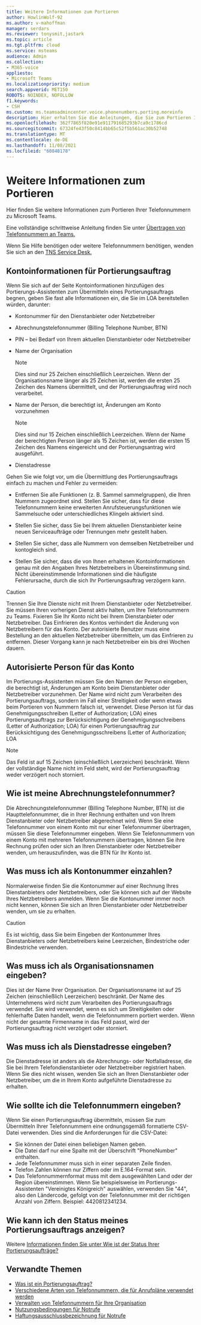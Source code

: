 ```yaml
---
title: Weitere Informationen zum Portieren
author: HowlinWolf-92
ms.author: v-mahoffman
manager: serdars
ms.reviewer: tonysmit,jastark
ms.topic: article
ms.tgt.pltfrm: cloud
ms.service: msteams
audience: Admin
ms.collection:
- M365-voice
appliesto:
- Microsoft Teams
ms.localizationpriority: medium
search.appverid: MET150
ROBOTS: NOINDEX, NOFOLLOW
f1.keywords:
- CSH
ms.custom: ms.teamsadmincenter.voice.phonenumbers.porting.moreinfo
description: Hier erhalten Sie die Anleitungen, die Sie zum Portieren Ihrer Telefonnummern zu Microsoft Teams.
ms.openlocfilehash: 362f7865f820e91e911791685293b7ca9c1786cd
ms.sourcegitcommit: 67324fe43f50c8414bb65c52f5b561ac30b52748
ms.translationtype: MT
ms.contentlocale: de-DE
ms.lasthandoff: 11/08/2021
ms.locfileid: "60848178"
---
```

# <a name="more-information-about-porting"></a>Weitere Informationen zum Portieren

Hier finden Sie weitere Informationen zum Portieren Ihrer Telefonnummern zu Microsoft Teams.

Eine vollständige schrittweise Anleitung finden Sie unter [Übertragen von Telefonnummern an Teams.](transfer-phone-numbers-to-teams.md)

Wenn Sie Hilfe benötigen oder weitere Telefonnummern benötigen, wenden Sie sich an den [TNS Service Desk.](../manage-phone-numbers-for-your-organization/contact-tns-service-desk.md)

## <a name="port-order-account-information"></a>Kontoinformationen für Portierungsauftrag

Wenn Sie sich  auf der Seite Kontoinformationen hinzufügen des Portierungs-Assistenten zum Übermitteln eines Portierungsauftrags begnen, geben Sie fast alle Informationen ein, die Sie im LOA bereitstellen würden, darunter:
  
- Kontonummer für den Dienstanbieter oder Netzbetreiber
    
- Abrechnungstelefonnummer (Billing Telephone Number, BTN)
    
- PIN – bei Bedarf von Ihrem aktuellen Dienstanbieter oder Netzbetreiber
    
- Name der Organisation
    
    > [!NOTE]
    > Dies sind nur 25 Zeichen einschließlich Leerzeichen. Wenn der Organisationsname länger als 25 Zeichen ist, werden die ersten 25 Zeichen des Namens übermittelt, und der Portierungsauftrag wird noch verarbeitet.
  
- Name der Person, die berechtigt ist, Änderungen am Konto vorzunehmen
    
    > [!NOTE]
    > Dies sind nur 15 Zeichen einschließlich Leerzeichen. Wenn der Name der berechtigten Person länger als 15 Zeichen ist, werden die ersten 15 Zeichen des Namens eingereicht und der Portierungsantrag wird ausgeführt. 
  
- Dienstadresse
  
Gehen Sie wie folgt vor, um die Übermittlung des Portierungsauftrags einfach zu machen und Fehler zu vermeiden:
  
- Entfernen Sie alle Funktionen (z. B. Sammel sammelgruppen), die Ihren Nummern zugeordnet sind. Stellen Sie sicher, dass für diese Telefonnummern keine erweiterten Anrufsteuerungsfunktionen wie Sammelsuche oder unterschiedliches Klingeln aktiviert sind.
    
- Stellen Sie sicher, dass Sie bei Ihrem aktuellen Dienstanbieter keine neuen Serviceaufträge oder Trennungen mehr gestellt haben.
    
- Stellen Sie sicher, dass alle Nummern von demselben Netzbetreiber und kontogleich sind.
    
- Stellen Sie sicher, dass die von Ihnen erhaltenen Kontoinformationen genau mit den Angaben Ihres Netzbetreibers in Übereinstimmung sind. Nicht übereinstimmende Informationen sind die häufigste Fehlerursache, durch die sich Ihr Portierungsauftrag verzögern kann.
    
> [!CAUTION]
> Trennen Sie Ihre Dienste nicht mit Ihrem Dienstanbieter oder Netzbetreiber. Sie müssen Ihren vorherigen Dienst aktiv halten, um Ihre Telefonnummern zu Teams. Fixieren Sie Ihr Konto nicht bei Ihrem Dienstanbieter oder Netzbetreiber. Das Einfrieren des Kontos verhindert die Änderung von Netzbetreibern für das Konto. Der autorisierte Benutzer muss eine Bestellung an den aktuellen Netzbetreiber übermitteln, um das Einfrieren zu entfernen. Dieser Vorgang kann je nach Netzbetreiber ein bis drei Wochen dauern.

## <a name="authorized-person-on-the-account"></a>Autorisierte Person für das Konto

Im Portierungs-Assistenten müssen Sie den Namen der Person eingeben, die berechtigt ist, Änderungen am Konto beim Dienstanbieter oder Netzbetreiber vorzunehmen. Der Name wird nicht zum Verarbeiten des Portierungsauftrags, sondern im Fall einer Streitigkeit oder wenn etwas beim Portieren von Nummern falsch ist, verwendet. Diese Person ist für das Genehmigungsschreiben (Letter of Authorization; LOA) eines Portierungsauftrags zur Berücksichtigung der Genehmigungsschreibens (Letter of Authorization; LOA) für einen Portierungsauftrag zur Berücksichtigung des Genehmigungsschreibens (Letter of Authorization; LOA
  
> [!NOTE]
> Das Feld ist auf 15 Zeichen (einschließlich Leerzeichen) beschränkt. Wenn der vollständige Name nicht im Feld steht, wird der Portierungsauftrag weder verzögert noch storniert.
  
## <a name="whats-my-billing-telephone-number"></a>Wie ist meine Abrechnungstelefonnummer?

Die Abrechnungstelefonnummer (Billing Telephone Number, BTN) ist die Haupttelefonnummer, die in Ihrer Rechnung enthalten und von Ihrem Dienstanbieter oder Netzbetreiber abgerechnet wird. Wenn Sie eine Telefonnummer von einem Konto mit nur einer Telefonnummer übertragen, müssen Sie diese Telefonnummer eingeben. Wenn Sie Telefonnummern von einem Konto mit mehreren Telefonnummern übertragen, können Sie ihre Rechnung prüfen oder sich an Ihren Dienstanbieter oder Netzbetreiber wenden, um herauszufinden, was die BTN für Ihr Konto ist.

## <a name="what-should-i-put-in-for-the-account-number"></a>Was muss ich als Kontonummer einzahlen?

Normalerweise finden Sie die Kontonummer auf einer Rechnung Ihres Dienstanbieters oder Netzbetreibers, oder Sie können sich auf der Website Ihres Netzbetreibers anmelden. Wenn Sie die Kontonummer immer noch nicht kennen, können Sie sich an Ihren Dienstanbieter oder Netzbetreiber wenden, um sie zu erhalten.
  
> [!CAUTION]
>  Es ist wichtig, dass Sie beim Eingeben der Kontonummer Ihres Dienstanbieters oder Netzbetreibers keine Leerzeichen, Bindestriche oder Bindestriche verwenden.

## <a name="what-should-i-put-in-for-the-organization-name"></a>Was muss ich als Organisationsnamen eingeben?

Dies ist der Name Ihrer Organisation. Der Organisationsname ist auf 25 Zeichen (einschließlich Leerzeichen) beschränkt. Der Name des Unternehmens wird nicht zum Verarbeiten des Portierungsauftrags verwendet. Sie wird verwendet, wenn es sich um Streitigkeiten oder fehlerhafte Daten handelt, wenn die Telefonnummern portiert werden. Wenn nicht der gesamte Firmenname in das Feld passt, wird der Portierungsauftrag nicht verzögert oder storniert.
  
## <a name="what-should-i-put-in-for-the-service-address"></a>Was muss ich als Dienstadresse eingeben?

Die Dienstadresse ist anders als die Abrechnungs- oder Notfalladresse, die Sie bei Ihrem Telefondienstanbieter oder Netzbetreiber registriert haben. Wenn Sie dies nicht wissen, wenden Sie sich an Ihren Dienstanbieter oder Netzbetreiber, um die in Ihrem Konto aufgeführte Dienstadresse zu erhalten.

## <a name="how-should-i-enter-the-phone-numbers"></a>Wie sollte ich die Telefonnummern eingeben?
<a name="bkadding"> </a>

Wenn Sie einen Portierungsauftrag übermitteln, müssen Sie zum Übermitteln Ihrer Telefonnummern eine ordnungsgemäß formatierte CSV-Datei verwenden. Dies sind die Anforderungen für die CSV-Datei:

 - Sie können der Datei einen beliebigen Namen geben.
 - Die Datei darf nur eine Spalte mit der Überschrift "PhoneNumber" enthalten.
 - Jede Telefonnummer muss sich in einer separaten Zeile finden.
 - Telefon Zahlen können nur Ziffern oder im E.164-Format sein.
 - Das Telefonnummernformat muss mit dem ausgewählten Land oder der Region übereinstimmen. Wenn Sie beispielsweise im Portierungs-Assistenten "Vereinigtes Königreich" auswählen, verwenden Sie "44", also den Ländercode, gefolgt von der Telefonnummer mit der richtigen Anzahl von Ziffern. Beispiel: 4420812341234.

## <a name="how-do-i-see-the-status-of-my-port-order"></a>Wie kann ich den Status meines Portierungsauftrags anzeigen?

Weitere [Informationen finden Sie unter Wie ist der Status Ihrer Portierungsaufträge?](port-order-status.md)

## <a name="related-topics"></a>Verwandte Themen

- [Was ist ein Portierungsauftrag?](port-order-overview.md)
- [Verschiedene Arten von Telefonnummern, die für Anrufpläne verwendet werden](../different-kinds-of-phone-numbers-used-for-calling-plans.md)
- [Verwalten von Telefonnummern für Ihre Organisation](../manage-phone-numbers-for-your-organization/manage-phone-numbers-for-your-organization.md)
- [Nutzungsbedingungen für Notrufe](../emergency-calling-terms-and-conditions.md)
- [Haftungsausschlussbezeichnung für Notrufe](https://github.com/MicrosoftDocs/OfficeDocs-SkypeForBusiness/blob/live/Teams/downloads/emergency-calling/emergency-calling-label-(en-us)-(v.1.0).zip?raw=true)
